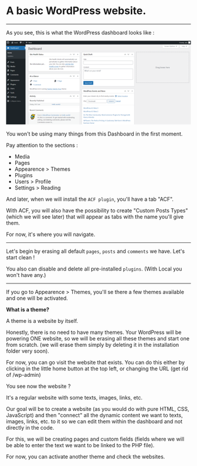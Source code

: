 # A basic WordPress website.

---

As you see, this is what the WordPress dashboard looks like :

![wordpress dashboard](image.png)

You won't be using many things from this Dashboard in the first moment.

Pay attention to the sections :

- Media
- Pages
- Appearence > Themes
- Plugins
- Users > Profile
- Settings > Reading

And later, when we will install the `ACF plugin`, you'll have a tab "ACF".

With ACF, you will also have the possibility to create "Custom Posts Types" (which we will see later) that will appear as tabs with the name you'll give them.

For now, it's where you will navigate.

---

Let's begin by erasing all default `pages`, `posts` and `comments` we have. Let's start clean !

You also can disable and delete all pre-installed `plugins`. (With Local you won't have any.)

---

If you go to Appearence > Themes, you'll se there a few themes available and one will be activated.

**What is a theme?**

A theme is a website by itself.

Honestly, there is no need to have many themes. Your WordPress will be powering ONE website, so we will be erasing all these themes and start one from scratch. (we will erase them simply by deleting it in the installation folder very soon).

For now, you can go visit the website that exists. You can do this either by clicking in the little home button at the top left, or changing the URL (get rid of /wp-admin)

You see now the website ?

It's a regular website with some texts, images, links, etc.

Our goal will be to create a website (as you would do with pure HTML, CSS, JavaScript) and then "connect" all the dynamic content we want to texts, images, links, etc. to it so we can edit them within the dashboard and not directly in the code.

For this, we will be creating pages and custom fields (fields where we will be able to enter the text we want to be linked to the PHP file).

For now, you can activate another theme and check the websites.
